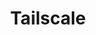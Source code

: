---
layout: ../../layouts/garden.astro
title: Tailscale
publishDate: 2020-08-25
img: https://images.unsplash.com/photo-1547234935-80c7145ec969?fit=crop&w=1400&h=700&q=75
---